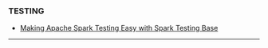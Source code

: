 ### TESTING
* [Making Apache Spark Testing Easy with Spark Testing Base](http://blog.cloudera.com/blog/2015/09/making-apache-spark-testing-easy-with-spark-testing-base/)

---

